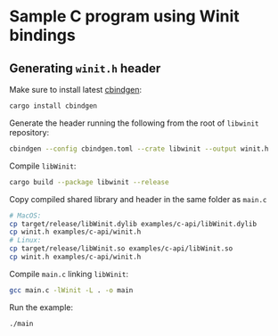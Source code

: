 # Sample C program using Winit bindings

## Generating `winit.h` header

Make sure to install latest [cbindgen](https://github.com/eqrion/cbindgen):
```bash
cargo install cbindgen
```

Generate the header running the following from the root of `libwinit` repository:
```bash
cbindgen --config cbindgen.toml --crate libwinit --output winit.h
```

Compile `libWinit`:
```bash
cargo build --package libwinit --release
```

Copy compiled shared library and header in the same folder as `main.c`
```bash
# MacOS:
cp target/release/libWinit.dylib examples/c-api/libWinit.dylib
cp winit.h examples/c-api/winit.h
# Linux:
cp target/release/libWinit.so examples/c-api/libWinit.so
cp winit.h examples/c-api/winit.h
```

Compile `main.c` linking `libWinit`:
```bash
gcc main.c -lWinit -L . -o main
```

Run the example:
```bash
./main
```